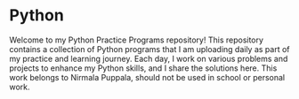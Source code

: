 # Python
Welcome to my Python Practice Programs repository! This repository contains a collection of Python programs that I am uploading daily as part of my practice and learning journey. Each day, I work on various problems and projects to enhance my Python skills, and I share the solutions here. This work belongs to Nirmala Puppala, should not be used in school or personal work.
